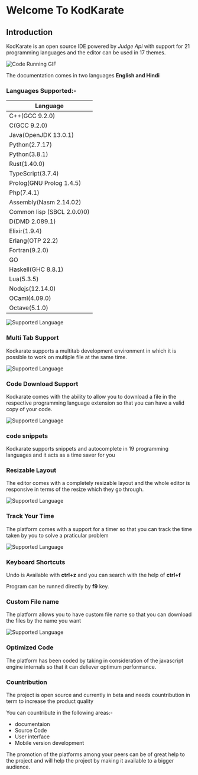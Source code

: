 # Welcome To KodKarate

## Introduction

KodKarate is an open source IDE powered by _Judge Api_ with support for 21 programming languages and the editor can be used in 17 themes.

![Code Running GIF](./GIF/runcode.gif)

The documentation comes in two languages **English and Hindi**

### Languages Supported:-

| Language                   |
| -------------------------- |
| C++(GCC 9.2.0)             |
| C(GCC 9.2.0)               |
| Java(OpenJDK 13.0.1)       |
| Python(2.7.17)             |
| Python(3.8.1)              |
| Rust(1.40.0)               |
| TypeScript(3.7.4)          |
| Prolog(GNU Prolog 1.4.5)   |
| Php(7.4.1)                 |
| Assembly(Nasm 2.14.02)     |
| Common lisp (SBCL 2.0.0)0) |
| D(DMD 2.089.1)             |
| Elixir(1.9.4)              |
| Erlang(OTP 22.2)           |
| Fortran(9.2.0)             |
| GO                         |
| Haskell(GHC 8.8.1)         |
| Lua(5.3.5)                 |
| Nodejs(12.14.0)            |
| OCaml(4.09.0)              |
| Octave(5.1.0)              |

![Supported Language](./GIF/multi_language.gif)

### Multi Tab Support

Kodkarate supports a multitab development environment in which it is possible to work on multiple file at the same time.

![Supported Language](./GIF/multi_tab.gif)

### Code Download Support

Kodkarate comes with the ability to allow you to download a file in the respective programming language extension so that you can have a valid copy of your code.

![Supported Language](./GIF/filedownload.gif)

### code snippets

Kodkarate supports snippets and autocomplete in 19 programming languages and it acts as a time saver for you

### Resizable Layout

The editor comes with a
completely resizable layout and the whole editor is responsive in terms of the resize which they go through.

![Supported Language](./GIF/rez-layout.gif)

### Track Your Time

The platform comes with a support for a timer so that you can track the time taken by you to solve a praticular problem

![Supported Language](./GIF/timer.gif)

### Keyboard Shortcuts

Undo is Available with **ctrl+z** and you can search with the help of **ctrl+f**

Program can be runned directly by **f9** key.

### Custom File name

The platform allows you to have custom file name so that you can download the files by the name you want

![Supported Language](./GIF/filedownload.gif)

### Optimized Code

The platform has been coded by taking in consideration of the javascript engine internals so that it can deliever optimum performance.

### Countribution

The project is open source and currently in beta and needs countribution in term to increase the product quality

You can countribute in the following areas:-

- documentaion
- Source Code
- User interface
- Mobile version development

The promotion of the platforms among your peers can be of great help to the project and will help the project by making it available to a bigger audience.
